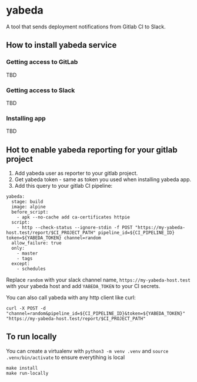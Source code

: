 # yabeda

A tool that sends deployment notifications from Gitlab CI to Slack.


## How to install yabeda service

### Getting access to GitLab

TBD

### Getting access to Slack

TBD

### Installing app

TBD

## Hot to enable yabeda reporting for your gitlab project

1. Add yabeda user as reporter to your gitlab project.
2. Get yabeda token - same as token you used when installing yabeda app.
3. Add this query to your gitlab CI pipeline:

```
yabeda:
  stage: build
  image: alpine
  before_script:
    - apk --no-cache add ca-certificates httpie
  script:
    - http --check-status --ignore-stdin -f POST "https://my-yabeda-host.test/report/$CI_PROJECT_PATH" pipeline_id=${CI_PIPELINE_ID} token=${YABEDA_TOKEN} channel=random
  allow_failure: true
  only:
    - master
    - tags
  except:
    - schedules
```

Replace `random` with your slack channel name, `https://my-yabeda-host.test` with your yabeda host and add `YABEDA_TOKEN` to your CI secrets.

You can also call yabeda with any http client like curl:
```
curl -X POST -d "channel=random&pipeline_id=${CI_PIPELINE_ID}&token=${YABEDA_TOKEN}" "https://my-yabeda-host.test/report/$CI_PROJECT_PATH"
``` 

## To run locally

You can create a virtualenv with `python3 -m venv .venv` and `source .venv/bin/activate` to ensure everytihing is local

    make install
    make run-locally
